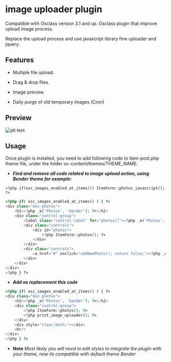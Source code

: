 # image uploader plugin

Compatible with Osclass version 3.1 and up.
Osclass plugin that improve upload image process.

Replace the upload process and use javascript library fine uploader and jquery.

## Features

  * Multiple file upload.
  
  * Drag & drop files.
  
  * Image preview. 
  
  * Daily purge of old temporary images (Cron) 
  
## Preview

![alt text](http://i.imgur.com/KceFIN0.png "Image upload osclass")

## Usage

Once plugin is installed, you need to add following code to item-post.php theme
file, under the folder oc-content/themes/THEME_NAME.

* ***Find and remove all code related to image upload action, using Bender theme for example:***

```
<?php if(osc_images_enabled_at_items()) ItemForm::photos_javascript(); ?>
```


```php
<?php if( osc_images_enabled_at_items() ) { ?>
<div class="box photos">
    <h2><?php _e('Photos', 'bender'); ?></h2>
    <div class="control-group">
        <label class="control-label" for="photos[]"><?php _e('Photos', 'bender'); ?></label>
        <div class="controls">
            <div id="photos">
                <?php ItemForm::photos(); ?>
            </div>
        </div>
        <div class="controls">
            <a href="#" onclick="addNewPhoto(); return false;"><?php _e('Add new photo', 'bender'); ?></a>
        </div>
    </div>
</div>
<?php } ?>
```

* ***Add as replacement this code***

```php
<?php if( osc_images_enabled_at_items() ) { ?>
<div class="box photos">
    <h2><?php _e('Photos', 'bender'); ?></h2>
    <div class="control-group">
        <?php ItemForm::photos(); ?>
        <?php print_image_uploader(); ?>
    </div>
    <div style="clear:both;"></div>
    <br/>
</div>
<?php } ?>

```


* **Note** *Most likely you will need to edit styles to integrate the plugin with your theme, now its compatible with default theme Bender*


 
